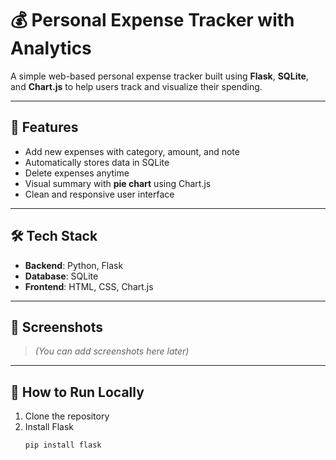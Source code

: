 # 💰 Personal Expense Tracker with Analytics

A simple web-based personal expense tracker built using **Flask**, **SQLite**, and **Chart.js** to help users track and visualize their spending.

---

## 🚀 Features

- Add new expenses with category, amount, and note
- Automatically stores data in SQLite
- Delete expenses anytime
- Visual summary with **pie chart** using Chart.js
- Clean and responsive user interface

---

## 🛠️ Tech Stack

- **Backend**: Python, Flask  
- **Database**: SQLite  
- **Frontend**: HTML, CSS, Chart.js  

---

## 📸 Screenshots

> *(You can add screenshots here later)*

---

## 🧪 How to Run Locally

1. Clone the repository  
2. Install Flask  
   ```bash
   pip install flask
